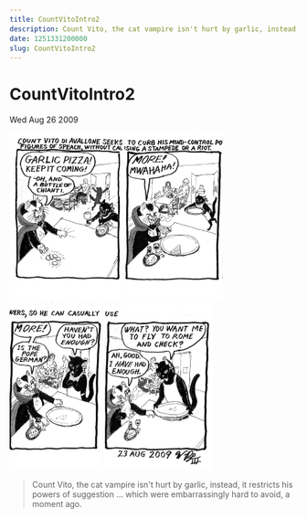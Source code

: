 ```yaml
---
title: CountVitoIntro2
description: Count Vito, the cat vampire isn't hurt by garlic, instead, it restricts his powers of suggestion ... which were embarrassingly hard to avoid, a moment ago.
date: 1251331200000
slug: CountVitoIntro2
---
```



# CountVitoIntro2

Wed Aug 26 2009

![undefined](2009_08_27_r1p1_PfS-Vito2_1_.png)
![undefined](2009_08_27_r1p2_PfS-Vito2_2_.png)
![undefined](2009_08_27_r1p3_PfS-Vito2_3_.png)
![undefined](2009_08_27_r1p4_PfS-Vito2_4_.png)

> Count Vito, the cat vampire isn't hurt by garlic, instead, it restricts his powers of suggestion ... which were embarrassingly hard to avoid, a moment ago.
        